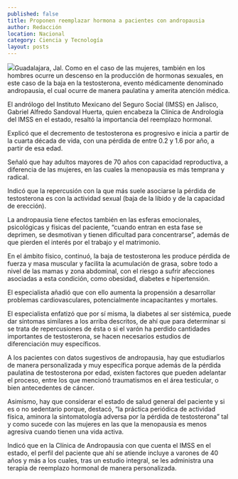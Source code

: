 ```yaml
---
published: false
title: Proponen reemplazar hormona a pacientes con andropausia
author: Redacción
location: Nacional
category: Ciencia y Tecnología
layout: posts
---
```



![](http://i.imgur.com/BrXEp9om.jpg)Guadalajara, Jal. Como en el caso de las mujeres, también en los hombres ocurre un descenso en la producción de hormonas sexuales, en este caso de la baja en la testosterona, evento médicamente denominado andropausia, el cual ocurre de manera paulatina y amerita atención médica.

El andrólogo del Instituto Mexicano del Seguro Social (IMSS) en Jalisco, Gabriel Alfredo Sandoval Huerta, quien encabeza la Clínica de Andrología del IMSS en el estado, resaltó la importancia del reemplazo hormonal.

Explicó que el decremento de testosterona es progresivo e inicia a partir de la cuarta década de vida, con una pérdida de entre 0.2 y 1.6 por año, a partir de esa edad.

Señaló que hay adultos mayores de 70 años con capacidad reproductiva, a diferencia de las mujeres, en las cuales la menopausia es más temprana y radical.

Indicó que la repercusión con la que más suele asociarse la pérdida de testosterona es con la actividad sexual (baja de la libido y de la capacidad de erección).

La andropausia tiene efectos también en las esferas emocionales, psicológicas y físicas del paciente, “cuando entran en esta fase se deprimen, se desmotivan y tienen dificultad para concentrarse”, además de que pierden el interés por el trabajo y el matrimonio.

En el ámbito físico, continuó, la baja de testosterona les produce pérdida de fuerza y masa muscular y facilita la acumulación de grasa, sobre todo a nivel de las mamas y zona abdominal, con el riesgo a sufrir afecciones asociadas a esta condición, como obesidad, diabetes e hipertensión.

El especialista añadió que con ello aumenta la propensión a desarrollar problemas cardiovasculares, potencialmente incapacitantes y mortales.

El especialista enfatizó que por sí misma, la diabetes al ser sistémica, puede dar síntomas similares a los arriba descritos, de ahí que para determinar si se trata de repercusiones de ésta o si el varón ha perdido cantidades importantes de testosterona, se hacen necesarios estudios de diferenciación muy específicos.

A los pacientes con datos sugestivos de andropausia, hay que estudiarlos de manera personalizada y muy específica porque además de la pérdida paulatina de testosterona por edad, existen factores que pueden adelantar el proceso, entre los que mencionó traumatismos en el área testicular, o bien antecedentes de cáncer.

Asimismo, hay que considerar el estado de salud general del paciente y si es o no sedentario porque, destacó, “la práctica periódica de actividad física, aminora la sintomatología adversa por la pérdida de testosterona” tal y como sucede con las mujeres en las que la menopausia es menos agresiva cuando tienen una vida activa.

Indicó que en la Clínica de Andropausia con que cuenta el IMSS en el estado, el perfil del paciente que ahí se atiende incluye a varones de 40 años y más a los cuales, tras un estudio integral, se les administra una terapia de reemplazo hormonal de manera personalizada.
